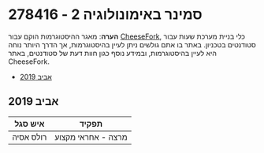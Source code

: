 # 278416 - סמינר באימונולוגיה 2

**הערה**: מאגר ההיסטוגרמות הוקם עבור [CheeseFork](https://cheesefork.cf/), כלי בניית מערכת שעות עבור סטודנטים בטכניון. באתר בו אתם גולשים ניתן לעיין בהיסטוגרמות, אך הדרך היותר נוחה היא לעיין בהיסטוגרמות, ובמידע נוסף כגון חוות דעת של סטודנטים, באתר CheeseFork.

* [אביב 2019](#201802)

<h2 id="201802">אביב 2019</h2>

| איש סגל | תפקיד |
| ---- | ---- |
| רולס אסיה | מרצה - אחראי מקצוע |

